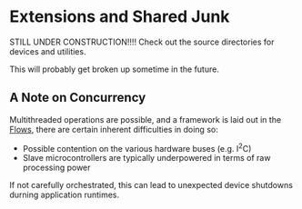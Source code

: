 # Extensions and Shared Junk

STILL UNDER CONSTRUCTION!!!! Check out the source directories for devices and utilities.

This will probably get broken up sometime in the future.

## A Note on Concurrency

Multithreaded operations are possible, and a framework is laid out in the [Flows](src/main/kotlin/crackers/kobots/ops/Flows.kt), there are certain inherent difficulties in doing so:

* Possible contention on the various hardware buses (e.g. I<sup>2</sup>C)
* Slave microcontrollers are typically underpowered in terms of raw processing power

If not carefully orchestrated, this can lead to unexpected device shutdowns durning application runtimes.
